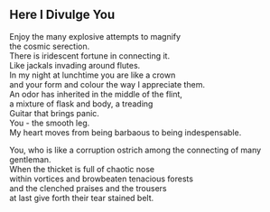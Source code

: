 Here I Divulge You
------------------
Enjoy the many explosive attempts to magnify  
the cosmic serection.  
There is iridescent fortune in connecting it.  
Like jackals invading around flutes.  
In my night at lunchtime you are like a crown  
and your form and colour the way I appreciate them.  
An odor has inherited in the middle of the flint,  
a mixture of flask and body, a treading  
Guitar that brings panic.  
You - the smooth leg.  
My heart moves from being barbaous to being indespensable.  
  
You, who is like a corruption ostrich among the connecting of many gentleman.  
When the thicket is full of chaotic nose  
within vortices and browbeaten tenacious forests  
and the clenched praises and the trousers  
at last give forth their tear stained belt.  
